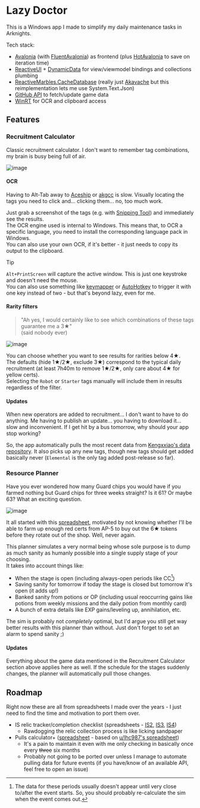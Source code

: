 # Lazy Doctor

This is a Windows app I made to simplify my daily maintenance tasks in Arknights.

Tech stack:
- [Avalonia](https://avaloniaui.net) (with [FluentAvalonia](https://github.com/amwx/FluentAvalonia)) as frontend (plus [HotAvalonia](https://github.com/Kir-Antipov/HotAvalonia) to save on iteration time)
- [ReactiveUI](https://www.reactiveui.net/) + [DynamicData](https://github.com/reactivemarbles/DynamicData) for view/viewmodel bindings and collections plumbing
- [ReactiveMarbles.CacheDatabase](https://github.com/reactivemarbles/CacheDatabase) (really just [Akavache](https://github.com/reactiveui/Akavache) but this reimplementation lets me use System.Text.Json)
- [GitHub API](https://docs.github.com/en/rest/repos/contents) to fetch/update game data
- [WinRT](https://en.wikipedia.org/wiki/Windows_Runtime) for OCR and clipboard access

## Features
### Recruitment Calculator
Classic recruitment calculator. I don't want to remember tag combinations, my brain is busy being full of air.

![image](https://github.com/user-attachments/assets/998d8007-69f0-418d-8922-659bbb65606b)

#### OCR
Having to Alt-Tab away to [Aceship](https://aceship.github.io/AN-EN-Tags/akhr.html) or [akgcc](https://akgcc.github.io/cc/recruit.html) is slow. Visually locating the tags you need to click and... clicking them... no, too much work.

Just grab a screenshot of the tags (e.g. with [Snipping Tool](https://support.microsoft.com/en-us/windows/use-snipping-tool-to-capture-screenshots-00246869-1843-655f-f220-97299b865f6b#ID0EDZBBBDD)) and immediately see the results.<br/>
The OCR engine used is internal to Windows. This means that, to OCR a specific language, you need to install the corresponding language pack in Windows.<br/>
You can also use your own OCR, if it's better - it just needs to copy its output to the clipboard.

> [!TIP]
> `Alt+PrintScreen` will capture the active window. This is just one keystroke and doesn't need the mouse.<br/>
> You can also use something like [keymapper](https://github.com/houmain/keymapper/) or [AutoHotkey](https://www.autohotkey.com/) to trigger it with one key instead of two - but that's beyond lazy, even for me.

#### Rarity filters
> "Ah yes, I would certainly like to see which combinations of these tags guarantee me a 3★"<br/>
> (said nobody ever)

![image](https://github.com/user-attachments/assets/5f00c753-d567-4d8a-b2df-c0b95b6e0dbc)

You can choose whether you want to see results for rarities below 4★.<br/>
The defaults (hide 1★/2★, exclude 3★) correspond to the typical daily recruitment (at least 7h40m to remove 1★/2★, only care about 4★ for yellow certs).<br/>
Selecting the `Robot` or `Starter` tags manually will include them in results regardless of the filter.
#### Updates
When new operators are added to recruitment... I don't want to have to do anything. Me having to publish an update... you having to download it... slow and inconvenient. If I get hit by a bus tomorrow, why should your app stop working?

So, the app automatically pulls the most recent data from [Kengxxiao's data repository](https://github.com/Kengxxiao/ArknightsGameData_YoStar/tree/main/en_US). It also picks up any new tags, though new tags should get added basically never (`Elemental` is the only tag added post-release so far).

### Resource Planner

Have you ever wondered how many Guard chips you would have if you farmed nothing but Guard chips for three weeks straight? Is it 61? Or maybe 63? What an exciting question.

![image](https://github.com/user-attachments/assets/ac4f0076-eab6-45ea-91c5-ff1143807d1f)

It all started with this [spreadsheet](https://docs.google.com/spreadsheets/d/17pi3KdViPWyNmGcCdPMmZzlS1sFKgOiftdiAheA8Qr0/edit), motivated by not knowing whether I'll be able to farm up enough red certs from AP-5 to buy out the 6★ tokens before they rotate out of the shop. Well, never again.

This planner simulates a very normal being whose sole purpose is to dump as much sanity as humanly possible into a single supply stage of your choosing.<br/>
It takes into account things like:
- When the stage is open (including always-open periods like CC[^1])
- Saving sanity for tomorrow if today the stage is closed but tomorrow it's open (it adds up!)
- Banked sanity from potions or OP (including usual reoccurring gains like potions from weekly missions and the daily potion from monthly card)
- A bunch of extra details like EXP gains/leveling up, annihilation, etc.

[^1]: The data for these periods usually doesn't appear until very close to/after the event starts. So, you should probably re-calculate the sim when the event comes out.

The sim is probably not *completely* optimal, but I'd argue you still get way better results with this planner than without. Just don't forget to set an alarm to spend sanity ;)

#### Updates

Everything about the game data mentioned in the Recruitment Calculator section above applies here as well. If the schedule for the stages suddenly changes, the planner will automatically pull those changes.

## Roadmap
Right now these are all from spreadsheets I made over the years - I just need to find the time and motivation to port them over.
- IS relic tracker/completion checklist (spreadsheets - [IS2](https://docs.google.com/spreadsheets/d/1XjMUNHfIUqqRiXLNeKoioEg64PneYOUGhHBHw58fNDg/edit), [IS3](https://docs.google.com/spreadsheets/d/1g7PBeaU0BrAJ25g8Xj43Jyu11zZUXCbK44XimNgAc8w/edit), [IS4](https://docs.google.com/spreadsheets/d/1ulX-GO5D9PM9_5tX_gnzgLyp7_W7zslFQBiYg9vFqSY/edit))
	- Rawdogging the relic collection process is like licking sandpaper
- Pulls calculator+ ([spreadsheet](https://docs.google.com/spreadsheets/d/1JbBpZoj2q6gf7VtKlZArBx-e4UuNR1UEjS7AlCXTmME/edit) - based on [u/lhc987's spreadsheet](https://docs.google.com/spreadsheets/d/12nugJxtTLFafudEJ_NrFuEm2X4VHrfCRkbyzMxia63A/edit))
    - It's a pain to maintain it even with me only checking in basically once every ~~three~~ six months
    - Probably not going to be ported over unless I manage to automate pulling data for future events (if you have/know of an available API, feel free to open an issue)
